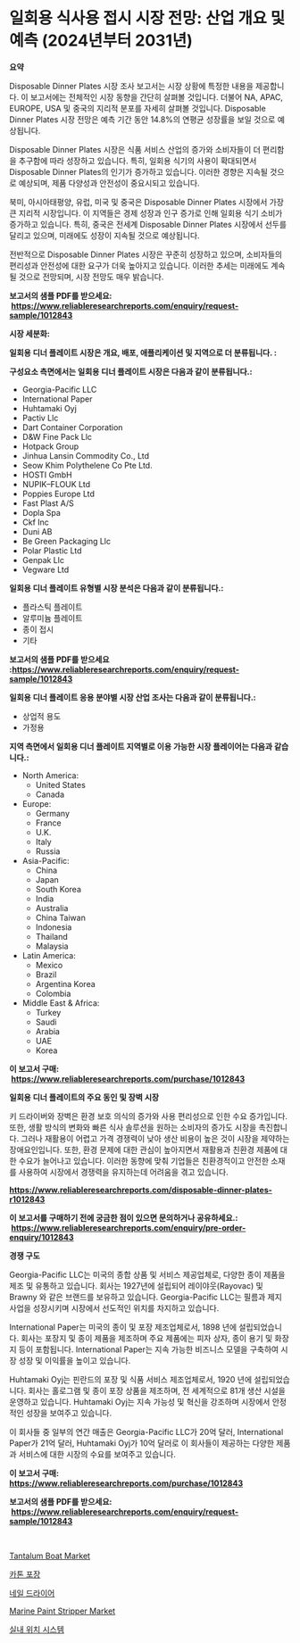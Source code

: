 <p><h1>일회용 식사용 접시 시장 전망: 산업 개요 및 예측 (2024년부터 2031년)</h1></p><p><strong>요약</strong></p>
<p><p>Disposable Dinner Plates 시장 조사 보고서는 시장 상황에 특정한 내용을 제공합니다. 이 보고서에는 전체적인 시장 동향을 간단히 살펴볼 것입니다. 더불어 NA, APAC, EUROPE, USA 및 중국의 지리적 분포를 자세히 살펴볼 것입니다. Disposable Dinner Plates 시장 전망은 예측 기간 동안 14.8%의 연평균 성장률을 보일 것으로 예상됩니다.</p><p>Disposable Dinner Plates 시장은 식품 서비스 산업의 증가와 소비자들이 더 편리함을 추구함에 따라 성장하고 있습니다. 특히, 일회용 식기의 사용이 확대되면서 Disposable Dinner Plates의 인기가 증가하고 있습니다. 이러한 경향은 지속될 것으로 예상되며, 제품 다양성과 안전성이 중요시되고 있습니다.</p><p>북미, 아시아태평양, 유럽, 미국 및 중국은 Disposable Dinner Plates 시장에서 가장 큰 지리적 시장입니다. 이 지역들은 경제 성장과 인구 증가로 인해 일회용 식기 소비가 증가하고 있습니다. 특히, 중국은 전세계 Disposable Dinner Plates 시장에서 선두를 달리고 있으며, 미래에도 성장이 지속될 것으로 예상됩니다.</p><p>전반적으로 Disposable Dinner Plates 시장은 꾸준히 성장하고 있으며, 소비자들의 편리성과 안전성에 대한 요구가 더욱 높아지고 있습니다. 이러한 추세는 미래에도 계속될 것으로 전망되며, 시장 전망도 매우 밝습니다.</p></p>
<p><strong>보고서의 샘플 PDF를 받으세요: &nbsp;<a href="https://www.reliableresearchreports.com/enquiry/request-sample/1012843">https://www.reliableresearchreports.com/enquiry/request-sample/1012843</a></strong></p>
<p><strong>시장 세분화:</strong></p>
<p><strong> 일회용 디너 플레이트 시장은 개요, 배포, 애플리케이션 및 지역으로 더 분류됩니다. :</strong></p>
<p><strong>구성요소 측면에서는 일회용 디너 플레이트 시장은 다음과 같이 분류됩니다.:</strong></p>
<p><ul><li>Georgia-Pacific LLC</li><li>International Paper</li><li>Huhtamaki Oyj</li><li>Pactiv Llc</li><li>Dart Container Corporation</li><li>D&W Fine Pack Llc</li><li>Hotpack Group</li><li>Jinhua Lansin Commodity Co., Ltd</li><li>Seow Khim Polythelene Co Pte Ltd.</li><li>HOSTI GmbH</li><li>NUPIK–FLOUK Ltd</li><li>Poppies Europe Ltd</li><li>Fast Plast A/S</li><li>Dopla Spa</li><li>Ckf Inc</li><li>Duni AB</li><li>Be Green Packaging Llc</li><li>Polar Plastic Ltd</li><li>Genpak Llc</li><li>Vegware Ltd</li></ul></p>
<p><strong> 일회용 디너 플레이트 유형별 시장 분석은 다음과 같이 분류됩니다.:</strong></p>
<p><ul><li>플라스틱 플레이트</li><li>알루미늄 플레이트</li><li>종이 접시</li><li>기타</li></ul></p>
<p><strong>보고서의 샘플 PDF를 받으세요 :<a href="https://www.reliableresearchreports.com/enquiry/request-sample/1012843">https://www.reliableresearchreports.com/enquiry/request-sample/1012843</a></strong></p>
<p><strong> 일회용 디너 플레이트 응용 분야별 시장 산업 조사는 다음과 같이 분류됩니다.:</strong></p>
<p><ul><li>상업적 용도</li><li>가정용</li></ul></p>
<p><strong>지역 측면에서 일회용 디너 플레이트 지역별로 이용 가능한 시장 플레이어는 다음과 같습니다.:</strong></p>
<p><ul>
    <li>
        North America:
        <ul>
            <li>United States</li>
            <li>Canada</li>
        </ul>
    </li>
    <li>
        Europe:
        <ul>
            <li>Germany</li>
            <li>France</li>
            <li>U.K.</li>
            <li>Italy</li>
            <li>Russia</li>
        </ul>
    </li>
    <li>
        Asia-Pacific:
        <ul>
            <li>China</li>
            <li>Japan</li>
            <li>South Korea</li>
            <li>India</li>
            <li>Australia</li>
            <li>China Taiwan</li>
            <li>Indonesia</li>
            <li>Thailand</li>
            <li>Malaysia</li>
        </ul>
    </li>
    <li>
        Latin America:
        <ul>
            <li>Mexico</li>
            <li>Brazil</li>
            <li>Argentina Korea</li>
            <li>Colombia</li>
        </ul>
    </li>
    <li>
        Middle East & Africa:
        <ul>
            <li>Turkey</li>
            <li>Saudi</li>
            <li>Arabia</li>
            <li>UAE</li>
            <li>Korea</li>
        </ul>
    </li>
    </ul></p>
<p><strong>이 보고서 구매: &nbsp;<a href="https://www.reliableresearchreports.com/purchase/1012843">https://www.reliableresearchreports.com/purchase/1012843</a></strong></p>
<p><strong>일회용 디너 플레이트의 주요 동인 및 장벽 시장</strong></p>
<p><p>키 드라이버와 장벽은 환경 보호 의식의 증가와 사용 편리성으로 인한 수요 증가입니다. 또한, 생활 방식의 변화와 빠른 식사 솔루션을 원하는 소비자의 증가도 시장을 촉진합니다. 그러나 재활용이 어렵고 가격 경쟁력이 낮아 생산 비용이 높은 것이 시장을 제약하는 장애요인입니다. 또한, 환경 문제에 대한 관심이 높아지면서 재활용과 친환경 제품에 대한 수요가 늘어나고 있습니다. 이러한 동향에 맞춰 기업들은 친환경적이고 안전한 소재를 사용하여 시장에서 경쟁력을 유지하는데 어려움을 겪고 있습니다.</p></p>
<p><strong><a href="https://www.reliableresearchreports.com/disposable-dinner-plates-r1012843">https://www.reliableresearchreports.com/disposable-dinner-plates-r1012843</a></strong></p>
<p><strong>이 보고서를 구매하기 전에 궁금한 점이 있으면 문의하거나 공유하세요.: &nbsp;<a href="https://www.reliableresearchreports.com/enquiry/pre-order-enquiry/1012843">https://www.reliableresearchreports.com/enquiry/pre-order-enquiry/1012843</a></strong></p>
<p><strong>경쟁 구도</strong></p>
<p><p>Georgia-Pacific LLC는 미국의 종합 상품 및 서비스 제공업체로, 다양한 종이 제품을 제조 및 유통하고 있습니다. 회사는 1927년에 설립되어 레이야웃(Rayovac) 및 Brawny 와 같은 브랜드를 보유하고 있습니다. Georgia-Pacific LLC는 필름과 제지 사업을 성장시키며 시장에서 선도적인 위치를 차지하고 있습니다.</p><p>International Paper는 미국의 종이 및 포장 제조업체로서, 1898 년에 설립되었습니다. 회사는 포장지 및 종이 제품을 제조하며 주요 제품에는 피자 상자, 종이 용기 및 화장지 등이 포함됩니다. International Paper는 지속 가능한 비즈니스 모델을 구축하여 시장 성장 및 이익률을 높이고 있습니다.</p><p>Huhtamaki Oyj는 핀란드의 포장 및 식품 서비스 제조업체로서, 1920 년에 설립되었습니다. 회사는 홀로그램 및 종이 포장 상품을 제조하며, 전 세계적으로 81개 생산 시설을 운영하고 있습니다. Huhtamaki Oyj는 지속 가능성 및 혁신을 강조하며 시장에서 안정적인 성장을 보여주고 있습니다.</p><p>이 회사들 중 일부의 연간 매출은 Georgia-Pacific LLC가 20억 달러, International Paper가 21억 달러, Huhtamaki Oyj가 10억 달러로 이 회사들이 제공하는 다양한 제품과 서비스에 대한 시장의 수요를 보여주고 있습니다.</p></p>
<p><strong>이 보고서 구매: &nbsp; <a href="https://www.reliableresearchreports.com/purchase/1012843">https://www.reliableresearchreports.com/purchase/1012843</a></strong></p>
<p><strong>보고서의 샘플 PDF를 받으세요: &nbsp;<a href="https://www.reliableresearchreports.com/enquiry/request-sample/1012843">https://www.reliableresearchreports.com/enquiry/request-sample/1012843</a></strong><strong></strong></p>
<p>&nbsp;</p>
<p><p><a href="https://view.publitas.com/reportprime-1/tantalum-boat-market-outlook-industry-overview-and-forecast-2024-to-2031/">Tantalum Boat Market</a></p><p><a href="https://medium.com/@demarcuskuhlman/%EA%B3%A8%ED%8C%90%EC%A7%80-%ED%8F%AC%EC%9E%A5-%EC%8B%9C%EC%9E%A5-%EC%8B%9C%EC%9E%A5-%EC%A0%90%EC%9C%A0%EC%9C%A8-%EC%8B%9C%EC%9E%A5-%EB%8F%99%ED%96%A5-%EB%B0%8F-%EB%AF%B8%EB%9E%98-%EC%84%B1%EC%9E%A5-%ED%83%90%EC%83%89-cfe615f0bdb6">카톤 포장</a></p><p><a href="https://medium.com/@avramcornescu20221/quot-%EB%84%A4%EC%9D%BC-%EB%93%9C%EB%9D%BC%EC%9D%B4%EC%96%B4-%EC%8B%9C%EC%9E%A5-%EC%B8%A1%EC%A0%95%EC%B9%98-%ED%95%B4%EB%8F%85-%EC%8B%9C%EC%9E%A5-%EC%A0%90%EC%9C%A0%EC%9C%A8-%ED%8A%B8%EB%A0%8C%EB%93%9C-%EB%B0%8F-%EC%84%B1%EC%9E%A5-%EC%96%91%EC%83%81-quot-e61d02a49a0a">네일 드라이어</a></p><p><a href="https://issuu.com/reportprime-2/docs/marine-paint-stripper-market-size-2030.pptx">Marine Paint Stripper Market</a></p><p><a href="https://github.com/bunxhcci35271755/Market-Research-Report-List-1/blob/main/866709226954.md">실내 위치 시스템</a></p></p>